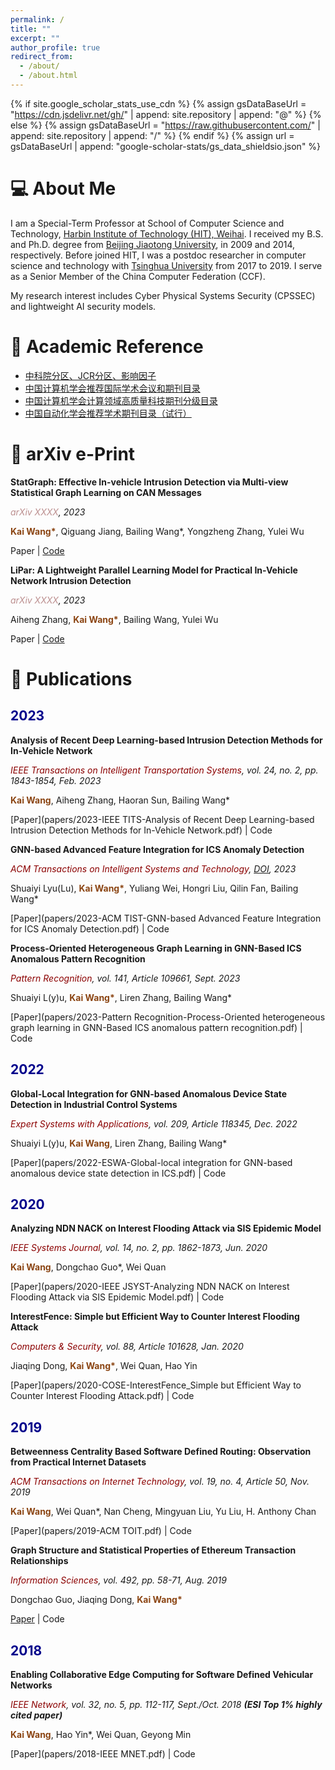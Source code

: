 ```yaml
---
permalink: /
title: ""
excerpt: ""
author_profile: true
redirect_from: 
  - /about/
  - /about.html
---
```


{% if site.google_scholar_stats_use_cdn %}
{% assign gsDataBaseUrl = "https://cdn.jsdelivr.net/gh/" | append: site.repository | append: "@" %}
{% else %}
{% assign gsDataBaseUrl = "https://raw.githubusercontent.com/" | append: site.repository | append: "/" %}
{% endif %}
{% assign url = gsDataBaseUrl | append: "google-scholar-stats/gs_data_shieldsio.json" %}

<span class='anchor' id='about-me'></span>

# 💻 About Me

I am a Special-Term Professor at School of Computer Science and Technology, [Harbin Institute of Technology (HIT), Weihai](https://www.hitwh.edu.cn). I received my B.S. and Ph.D. degree from [Beijing Jiaotong University](https://www.bjtu.edu.cn/), in 2009 and 2014, respectively. Before joined HIT, I was a postdoc researcher in computer science and technology with [Tsinghua University](https://www.tsinghua.edu.cn/) from 2017 to 2019. I serve as a Senior Member of the China Computer Federation (CCF).

My research interest includes Cyber Physical Systems Security (CPSSEC) and lightweight AI security models.

# 📖 Academic Reference 

- [中科院分区、JCR分区、影响因子](https://www.letpub.com.cn/index.php?page=journalapp)
- [中国计算机学会推荐国际学术会议和期刊目录](https://www.ccf.org.cn/Academic_Evaluation/By_category/)
- [中国计算机学会计算领域高质量科技期刊分级目录](https://www.ccf.org.cn/ccftjgjxskwml/)
- [中国自动化学会推荐学术期刊目录（试行）](http://imap.caa.org.cn/article/266/2596.html)

# 📝 arXiv e-Print 

<!-- ######################################################### -->

**StatGraph: Effective In-vehicle Intrusion Detection via Multi-view Statistical Graph Learning on CAN Messages**
  
*<span style="color:rosybrown">arXiv XXXX</span>, 2023*

**<span style="color:saddlebrown">Kai Wang\*</span>**, Qiguang Jiang, Bailing Wang\*, Yongzheng Zhang, Yulei Wu
  
Paper \| [Code](https://github.com/wangkai-tech23/StatGraph) <strong><span class='show_paper_citations' data='3WQTKocAAAAJ:WF5omc3nYNoC'></span></strong>

<!-- ######################################################### -->

**LiPar: A Lightweight Parallel Learning Model for Practical In-Vehicle Network Intrusion Detection**
  
*<span style="color:rosybrown">arXiv XXXX</span>, 2023*

Aiheng Zhang, **<span style="color:saddlebrown">Kai Wang\*</span>**, Bailing Wang, Yulei Wu
  
Paper \| [Code](https://github.com/wangkai-tech23/LiPar) <strong><span class='show_paper_citations' data='3WQTKocAAAAJ:WF5omc3nYNoC'></span></strong>

# 📝 Publications

## <span style="color:DarkBlue">**2023**</span>

<!-- ######################################################### -->

**Analysis of Recent Deep Learning-based Intrusion Detection Methods for In-Vehicle Network** 
  
*<span style="color:DarkRed">IEEE Transactions on Intelligent Transportation Systems</span>, vol. 24, no. 2, pp. 1843-1854, Feb. 2023*

**<span style="color:saddlebrown">Kai Wang</span>**, Aiheng Zhang, Haoran Sun, Bailing Wang\*
  
[Paper](papers/2023-IEEE TITS-Analysis of Recent Deep Learning-based Intrusion Detection Methods for In-Vehicle Network.pdf) \| Code <strong><span class='show_paper_citations' data='3WQTKocAAAAJ:WF5omc3nYNoC'></span></strong>

<!-- ######################################################### -->

**GNN-based Advanced Feature Integration for ICS Anomaly Detection**
  
*<span style="color:DarkRed">ACM Transactions on Intelligent Systems and Technology</span>, [DOI](https://doi.org/10.1145/3620676), 2023*

Shuaiyi Lyu(Lu), **<span style="color:saddlebrown">Kai Wang\*</span>**,  Yuliang Wei, Hongri Liu, Qilin Fan, Bailing Wang\*
  
[Paper](papers/2023-ACM TIST-GNN-based Advanced Feature Integration for ICS Anomaly Detection.pdf) \| Code <strong><span class='show_paper_citations' data='3WQTKocAAAAJ:WF5omc3nYNoC'></span></strong>

<!-- ######################################################### -->

**Process-Oriented Heterogeneous Graph Learning in GNN-Based ICS Anomalous Pattern Recognition** 
  
*<span style="color:DarkRed">Pattern Recognition</span>, vol. 141, Article 109661, Sept. 2023*

Shuaiyi L(y)u, **<span style="color:saddlebrown">Kai Wang\*</span>**, Liren Zhang, Bailing Wang\*
  
[Paper](papers/2023-Pattern Recognition-Process-Oriented heterogeneous graph learning in GNN-Based ICS anomalous pattern recognition.pdf) \| Code <strong><span class='show_paper_citations' data='3WQTKocAAAAJ:WF5omc3nYNoC'></span></strong>

## <span style="color:DarkBlue">**2022**</span>

<!-- ######################################################### -->

**Global-Local Integration for GNN-based Anomalous Device State Detection in Industrial Control Systems**
  
*<span style="color:DarkRed">Expert Systems with Applications</span>, vol. 209, Article 118345, Dec. 2022*

Shuaiyi L(y)u, **<span style="color:saddlebrown">Kai Wang</span>**, Liren Zhang, Bailing Wang\*
  
[Paper](papers/2022-ESWA-Global-local integration for GNN-based anomalous device state detection in ICS.pdf) \| Code <strong><span class='show_paper_citations' data='3WQTKocAAAAJ:WF5omc3nYNoC'></span></strong>

## <span style="color:DarkBlue">**2020**</span>

<!-- ######################################################### -->

**Analyzing NDN NACK on Interest Flooding Attack via SIS Epidemic Model**
  
*<span style="color:DarkRed">IEEE Systems Journal</span>, vol. 14, no. 2, pp. 1862-1873, Jun. 2020*

**<span style="color:saddlebrown">Kai Wang</span>**, Dongchao Guo\*, Wei Quan
  
[Paper](papers/2020-IEEE JSYST-Analyzing NDN NACK on Interest Flooding Attack via SIS Epidemic Model.pdf) \| Code <strong><span class='show_paper_citations' data='3WQTKocAAAAJ:WF5omc3nYNoC'></span></strong>

<!-- ######################################################### -->

**InterestFence: Simple but Efficient Way to Counter Interest Flooding Attack**
  
*<span style="color:DarkRed">Computers & Security</span>, vol. 88, Article 101628, Jan. 2020*

Jiaqing Dong, **<span style="color:saddlebrown">Kai Wang\*</span>**, Wei Quan, Hao Yin
  
[Paper](papers/2020-COSE-InterestFence_Simple but Efficient Way to Counter Interest Flooding Attack.pdf) \| Code <strong><span class='show_paper_citations' data='3WQTKocAAAAJ:WF5omc3nYNoC'></span></strong>

## <span style="color:DarkBlue">**2019**</span>

<!-- ######################################################### -->

**Betweenness Centrality Based Software Defined Routing: Observation from Practical Internet Datasets** 
  
*<span style="color:DarkRed">ACM Transactions on Internet Technology</span>, vol. 19, no. 4, Article 50, Nov. 2019*

**<span style="color:saddlebrown">Kai Wang</span>**, Wei Quan\*, Nan Cheng, Mingyuan Liu, Yu Liu, H. Anthony Chan
  
[Paper](papers/2019-ACM TOIT.pdf) \| Code <strong><span class='show_paper_citations' data='3WQTKocAAAAJ:WF5omc3nYNoC'></span></strong>

<!-- ######################################################### -->

**Graph Structure and Statistical Properties of Ethereum Transaction Relationships** 
  
*<span style="color:DarkRed">Information Sciences</span>, vol. 492, pp. 58-71, Aug. 2019*

Dongchao Guo, Jiaqing Dong, **<span style="color:saddlebrown">Kai Wang\*</span>**
  
[Paper](papers/2019-INS.pdf) \| Code <strong><span class='show_paper_citations' data='3WQTKocAAAAJ:WF5omc3nYNoC'></span></strong>

## <span style="color:DarkBlue">**2018**</span>

<!-- ######################################################### -->

**Enabling Collaborative Edge Computing for Software Defined Vehicular Networks**
  
*<span style="color:DarkRed">IEEE Network</span>, vol. 32, no. 5, pp. 112-117, Sept./Oct. 2018* ***(ESI Top 1% highly cited paper)***

**<span style="color:saddlebrown">Kai Wang</span>**, Hao Yin\*, Wei Quan, Geyong Min
  
[Paper](papers/2018-IEEE MNET.pdf) \| Code <strong><span class='show_paper_citations' data='3WQTKocAAAAJ:WF5omc3nYNoC'></span></strong>
